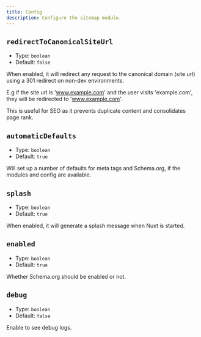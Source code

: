 ```yaml
---
title: Config
description: Configure the sitemap module.
---
```


## `redirectToCanonicalSiteUrl`

- Type: `boolean`
- Default: `false`

When enabled, it will redirect any request to the canonical domain (site url) using a 301 redirect on non-dev environments.

E.g if the site url is 'www.example.com' and the user visits 'example.com',
they will be redirected to 'www.example.com'.

This is useful for SEO as it prevents duplicate content and consolidates page rank.

## `automaticDefaults`

- Type: `boolean`
- Default: `true`

Will set up a number of defaults for meta tags and Schema.org, if the modules and config are available.

## `splash`

- Type: `boolean`
- Default: `true`

When enabled, it will generate a splash message when Nuxt is started.

## `enabled`

- Type: `boolean`
- Default: `true`

Whether Schema.org should be enabled or not.

## `debug`

- Type: `boolean`
- Default: `false`

Enable to see debug logs.

